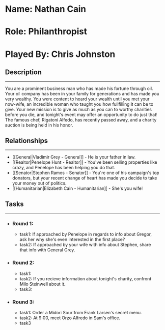 # Name: Nathan Cain
# Role: Philanthropist
# Played By: Chris Johnston

## Description
---
You are a prominent business man who has made his fortune through oil. Your oil company has been in your family for generations and has made you very wealthy. You were content to hoard your wealth until you met your now-wife, an incredible woman who taught you how fullfilling it can be to give. Your new mission is to give as much as you can to worthy charities before you die, and tonight's event may offer an opportunity to do just that! The famous chef, Rigatoni Alfedo, has recently passed away, and a charity auction is being held in his honor.

## Relationships
---
- [[General|Vladimir Grey - General]] - He is your father in law.
- [[Realtor|Penelope Hunt - Realtor]] - You've been selling properties like crazy, and Penelope has been helping you do that.
- [[Senator|Stephen Ramos - Senator]] - You're one of his campaign's top donators, but your recent change of heart has made you decide to take your money out of politics.
- [[Humanitarian|Elizabeth Cain - Humanitarian]] - She's you wife!

## Tasks
___
- ### Round 1: 
	- task1: If approached by Penelope in regards to info about Gregor, ask her why she's even interested in the first place?
	- task2: If approached by your wife with info about Stephen, share that info with General Grey.
- ### Round 2:
	- task1:
	- task2: If you recieve information about tonight's charity, confront Milo Steinwell about it.
	- task3: 
- ### Round 3:
	- task1: Order a Midori Sour from Frank Larsen's secret menu.
	- task2: At 9:00, meet Orzo Alfredo in Sam's office.
	- task3